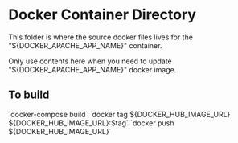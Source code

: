 # Docker Container Directory

This folder is where the source docker files lives for the \"${DOCKER_APACHE_APP_NAME}\" container. 

Only use contents here when you need to update \"${DOCKER_APACHE_APP_NAME}\" docker image.

## To build
\`docker-compose build\`
\`docker tag ${DOCKER_HUB_IMAGE_URL} ${DOCKER_HUB_IMAGE_URL}:\$tag\`
\`docker push ${DOCKER_HUB_IMAGE_URL}\`